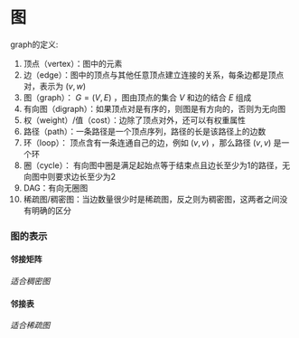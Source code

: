 # 图

graph的定义:

1. 顶点（vertex）：图中的元素
2. 边（edge）：图中的顶点与其他任意顶点建立连接的关系，每条边都是顶点对，表示为 $(v,w)$
3. 图（graph）： $G=(V, E)$ ，图由顶点的集合 $V$ 和边的结合 $E$ 组成
4. 有向图（digraph）：如果顶点对是有序的，则图是有方向的，否则为无向图
5. 权（weight）/值（cost）：边除了顶点对外，还可以有权重属性
6. 路径（path）：一条路径是一个顶点序列，路径的长是该路径上的边数
7. 环（loop）： 顶点含有一条连通自己的边，例如 $(v,v)$ ，那么路径 $(v,v)$ 是一个环
8. 圈（cycle）： 有向图中圈是满足起始点等于结束点且边长至少为1的路径，无向图中则要求边长至少为2
9. DAG：有向无圈图
10. 稀疏图/稠密图：当边数量很少时是稀疏图，反之则为稠密图，这两者之间没有明确的区分


### 图的表示


#### 邻接矩阵

*适合稠密图*



#### 邻接表

*适合稀疏图*